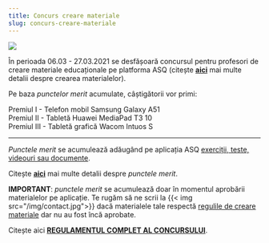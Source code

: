```yaml
---
title: Concurs creare materiale
slug: concurs-creare-materiale
---
```

![](/img/concurs.jpg)

În perioada 06.03 - 27.03.2021 se desfășoară concursul pentru profesori de creare materiale educaționale pe platforma ASQ (citește [**aici**](/creare-materiale/) mai multe detalii despre crearea materialelor).

Pe baza *punctelor merit* acumulate, câștigătorii vor primi:

Premiul I - Telefon mobil Samsung Galaxy A51 \
Premiul II - Tabletă Huawei MediaPad T3 10 \
Premiul III - Tabletă grafică Wacom Intuos S 

---

*Punctele merit* se acumulează adăugând pe aplicația ASQ [exerciții, teste, videouri sau documente](/exercitii-teste-videouri/).

Citește [**aici**](/puncte-merit-si-medalii/) mai multe detalii despre *punctele merit*.

**IMPORTANT**: *punctele merit* se acumulează doar în momentul aprobării materialelor pe aplicație. Te rugăm să ne scrii la {{< img src="/img/contact.jpg">}} dacă materialele tale respectă [regulile de creare materiale](/reguli-generale/) dar nu au fost încă aprobate.

Citește aici [**REGULAMENTUL COMPLET AL CONCURSULUI**](/regulament-concurs/).
